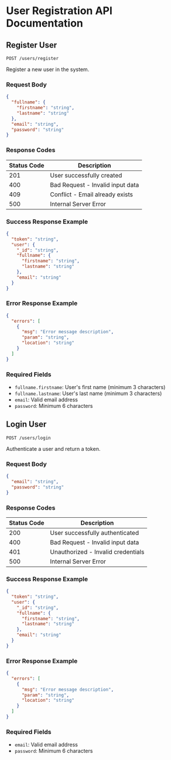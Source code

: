 # User Registration API Documentation

## Register User
`POST /users/register`

Register a new user in the system.

### Request Body
```json
{
  "fullname": {
    "firstname": "string",
    "lastname": "string"
  },
  "email": "string",
  "password": "string"
}
```

### Response Codes

| Status Code | Description |
|------------|-------------|
| 201 | User successfully created |
| 400 | Bad Request - Invalid input data |
| 409 | Conflict - Email already exists |
| 500 | Internal Server Error |

### Success Response Example
```json
{
  "token": "string",
  "user": {
    "_id": "string",
    "fullname": {
      "firstname": "string",
      "lastname": "string"
    },
    "email": "string"
  }
}
```

### Error Response Example
```json
{
  "errors": [
    {
      "msg": "Error message description",
      "param": "string",
      "location": "string"
    }
  ]
}
```

### Required Fields
- `fullname.firstname`: User's first name (minimum 3 characters)
- `fullname.lastname`: User's last name (minimum 3 characters)
- `email`: Valid email address
- `password`: Minimum 6 characters

## Login User
`POST /users/login`

Authenticate a user and return a token.

### Request Body
```json
{
  "email": "string",
  "password": "string"
}
```

### Response Codes

| Status Code | Description |
|------------|-------------|
| 200 | User successfully authenticated |
| 400 | Bad Request - Invalid input data |
| 401 | Unauthorized - Invalid credentials |
| 500 | Internal Server Error |

### Success Response Example
```json
{
  "token": "string",
  "user": {
    "_id": "string",
    "fullname": {
      "firstname": "string",
      "lastname": "string"
    },
    "email": "string"
  }
}
```

### Error Response Example
```json
{
  "errors": [
    {
      "msg": "Error message description",
      "param": "string",
      "location": "string"
    }
  ]
}
```

### Required Fields
- `email`: Valid email address
- `password`: Minimum 6 characters
